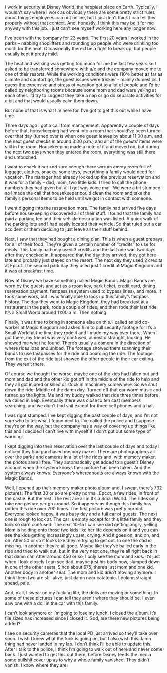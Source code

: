 I work in security at Disney World, the happiest place on Earth. Typically, I wouldn’t say where I work as obviously there are some pretty strict rules about things employees can put online, but I just don’t think I can tell this properly without that context. And, honestly, I think this may be it for me anyway with this job. I just can’t see myself working here any longer now. 

I’ve been with the company for 23 years. The first 20 years I worked in the parks – nabbing shoplifters and rounding up people who were drinking too much for the heat. Occasionally there’d be a fight to break up, but people usually kept it pretty mild. 

The heat and walking was getting too much for me the last few years so I asked to be transferred somewhere with a/c and the company moved me to one of their resorts. While the working conditions were 110&#37; better as far as climate and comfort go, the guest issues were trickier \- mainly domestics. I guess the expensive and stress of vacation got to a lot of people and I’d be called by neighboring rooms because some mom and dad were yelling at each other. I’d try to suggest they take a nap or go do separate activities for a bit and that would usually calm them down.

But none of that is what I’m here for. I’ve got to get this out while I have time.

Three days ago I got a call from management. Apparently a couple of days before that, housekeeping had went into a room that should’ve been turned over that day (turned over is when one guest leaves by about 11:00 a.m. and the next guest checks in around 3:00 p.m.) and all of the guests’ items were still in the room. Housekeeping made a note of it and moved on, but during the next two days when they entered the room, everything was still there and untouched.

I went to check it out and sure enough there was an empty room full of luggage, clothes, snacks, some toys, everything a family would need for vacation. The manager had already looked up the previous reservation and it was for a family – dad, mom, two little kids. I tried to call the phone numbers they had given but all I got was voice mail. We were a bit stumped so I made the call that housekeeper could clean the room and take the family’s personal items to be held until we got in contact with someone.

I went digging into the reservation more. The family had arrived five days before housekeeping discovered all of their stuff.  I found that the family had paid a parking fee and their vehicle description was listed. A quick walk of the parking lots and I had easily located their vehicle. So that ruled out a car accident or them deciding to just leave all their stuff behind. 

Next, I saw that they had bought a dining plan. This is when a guest prepays for all of their food. They’re given a certain number of “credits” to use for meals. This family had only used 3 credits and the last one was two days after they checked in. It appeared that the day they arrived, they got here late and probably just stayed on the resort. The next day they used 2 credits at Epcot. The second park day they used just 1 credit at Magic Kingdom and it was at breakfast time. 

Now at Disney we have something called Magic Bands. Magic Bands are worn by the guests and act as a room key, park ticket, credit card, dining reservation payment, fastpass (a system used to bypass lines), and more. It took some work, but I was finally able to look up this family’s fastpass history. The day they went to Magic Kingdom, they had breakfast at a restaurant in the park, rode a couple of rides, and then rode their last ride, It’s a Small World around 11:00 a.m. Then nothing.

Finally, it was time to bring in someone else on this. I called an old co\-worker at Magic Kingdom and asked him to pull security footage for It’s a Small World at the time they rode it and I made my way over there. When I got there, my friend was very confused, almost distraught, looking. He showed me what he found. There’s usually a camera in the direction of where rides load and unload. The footage showed them scanning their bands to use fastpasses for the ride and boarding the ride. The footage from the exit of the ride just showed the other people in their car exiting. They weren’t there.

Of course we thought the worse, maybe one of the kids had fallen out and mom and dad and the other kid got off in the middle of the ride to help and they all got injured or killed or stuck in machinery somewhere. So we shut down the ride. Middle of the damn day. Turned off that ear worm music and turned up the lights. Me and my buddy walked that ride three times before we called in help. Eventually there was close to ten cast members searching, and we didn’t find shit except for three cell phones and a hat.

I was right stumped. I've kept digging the past couple of days, and I’m not sure who to tell what I found next to. I’ve called the police and I suppose they’re on the way, but the company has a way of covering up things like this and I decided I can’t live with myself if I don’t put out some type of warning.

I kept digging into their reservation over the last couple of days and today I noticed they had purchased memory maker. There are photographers all over the parks and cameras in a lot of the rides and, with memory maker, the photos are all free. They automatically get added to a guest’s Disney account when the system knows their picture has been taken. And the system always knows. Everyone’s whereabouts are always known with the Magic Bands.

Well, I opened up their memory maker photo album and, I swear, there’s 732 pictures. The first 30 or so are pretty normal. Epcot, a few rides, in front of the castle. But the rest. The rest are all in It’s a Small World. The rides only take one picture per go around. So it appears as though this family has ridden this ride over 700 times. The first picture was pretty normal. Everyone looked happy, it was busy day and a full car of guests.  The next one is rough to look at. The car is empty except for this little family and they look so darn confused. The next 10\-15 I can see dad getting angry, yelling. Mom is holding onto those two kids like her life depends on it and you can see the kids getting increasingly upset, crying. And it goes on, and on, and on. After 50 or so it looks like they’re trying to get out. In one the dad is missing. In another they’re all gone.  Maybe like they’ve bailed early in the ride and tried to walk out, but in the very next one, they’re all right back in that damn car. After around 450 or so, I only see the mom and kids. It’s just when I look closely I can see dad, maybe just his body now, slumped down in one of the other seats. Since about 675, there’s just mom and one kid. Another body in another seat.  The mom and kid aren’t moving anymore. I think them two are still alive, just damn near catatonic. Looking straight ahead, pale.  

And, y’all, I swear on my fucking life, the dolls are moving or something. In some of these pictures I can tell they aren’t where they should be. I even saw one with a doll in the car with this family.

I can’t look anymore or I’m going to lose my lunch. I closed the album. It’s file sized has increased since I closed it. God, are there new pictures being added? 

I see on security cameras that the local PD just arrived so they’ll take over soon. I wish I knew what the fuck is going on, but I also wish this damn thing had never landed in my lap. I don’t think I’ll be able to update this. After I talk to the police, I think I’m going to walk out of here and never come back. I just wanted to get this out there, before Disney feeds the media some bullshit cover up as to why a whole family vanished. They didn’t vanish. I know where they are.